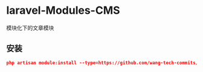 # laravel-Modules-CMS
模块化下的文章模块


## 安装

```json
php artisan module:install --type=https://github.com/wang-tech-commits/laravel-Modules-CMS.git -- Cms 1.0.0
```
